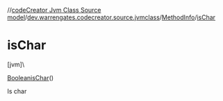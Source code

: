 //[codeCreator Jvm Class Source model](../../../index.md)/[dev.warrengates.codecreator.source.jvmclass](../index.md)/[MethodInfo](index.md)/[isChar](is-char.md)

# isChar

[jvm]\

[Boolean](https://docs.oracle.com/javase/8/docs/api/java/lang/Boolean.html)[isChar](is-char.md)()

Is char
